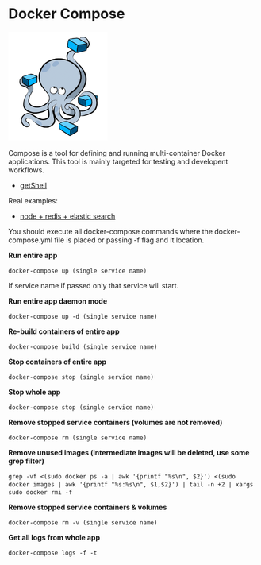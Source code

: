 Docker Compose
==============
![Docker Compose](composelogo.png?raw=true "Docker Compose Logo")

Compose is a tool for defining and running multi-container Docker applications.
This tool is mainly targeted for testing and developent workflows.

- [getShell](getShell.sh)

Real examples:

- [node + redis + elastic search](Node/)

You should execute all docker-compose commands where the docker-compose.yml file is placed or passing -f flag and it location.


**Run entire app**
```
docker-compose up (single service name)
```
If service name if passed only that service will start.


**Run entire app daemon mode**
```
docker-compose up -d (single service name)
```


**Re-build containers of entire app**
```
docker-compose build (single service name)
```


**Stop containers of entire app**
```
docker-compose stop (single service name)
```


**Stop whole app**
```
docker-compose stop (single service name)
```

**Remove stopped service containers (volumes are not removed)**
```
docker-compose rm (single service name)
```

**Remove unused images (intermediate images will be deleted, use some grep filter)**
```
grep -vf <(sudo docker ps -a | awk '{printf "%s\n", $2}') <(sudo docker images | awk '{printf "%s:%s\n", $1,$2}') | tail -n +2 | xargs sudo docker rmi -f 
```


**Remove stopped service containers & volumes**
```
docker-compose rm -v (single service name)
```

**Get all logs from whole app**
```
docker-compose logs -f -t
```

